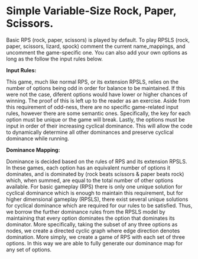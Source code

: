 <h1>Simple Variable-Size Rock, Paper, Scissors.</h1>

Basic RPS (rock, paper, scissors) is played by default. To play RPSLS (rock, paper,
scissors, lizard, spock) comment the current name_mappings, and uncomment the
game-specific one. You can also add your own options as long as the follow the input
rules below.

<b>Input Rules:</b>

This game, much like normal RPS, or its extension RPSLS, relies on the number of
options being odd in order for balance to be maintained. If this were not the case,
diferent options would have lower or higher chances of winning. The proof of this is
left up to the reader as an exercise.
Aside from this requirement of odd-ness, there are no specific game-related input rules,
however there are some semantic ones. Specifically, the key for each option must be
unique or the game will break. Lastly, the options must be input in order of their increasing
cyclical dominance. This will allow the code to dynamically determine all other dominances
and preserve cyclical dominance while running.

<b>Dominance Mapping:</b>

Dominance is decided based on the rules of RPS and its extension RPSLS. In these games,
each option has an equivalent number of options it dominates, and is dominated by (rock beats
scissors & paper beats rock) which, when summed, are equal to the total number of other options
available. For basic gameplay (RPS) there is only one unique solution for cyclical dominance which
is enough to maintain this requirement, but for higher dimensional gameplay (RPSLS), there exist
several unique solutions for cyclical dominance which are required for our rules to be satisfied.
Thus, we borrow the further dominance rules from the RPSLS model by maintaining that every option
dominates the option that dominates its dominator. More specifically, taking the subset of any
three options as nodes, we create a directed cyclic graph where edge direction denotes domination.
More simply, we create a game of RPS with each set of three options. In this way we are able to
fully generate our dominance map for any set of options.
